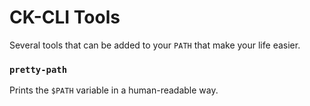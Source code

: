 # CK-CLI Tools

Several tools that can be added to your `PATH` that make your life easier.

### `pretty-path`
Prints the `$PATH` variable in a human-readable way.